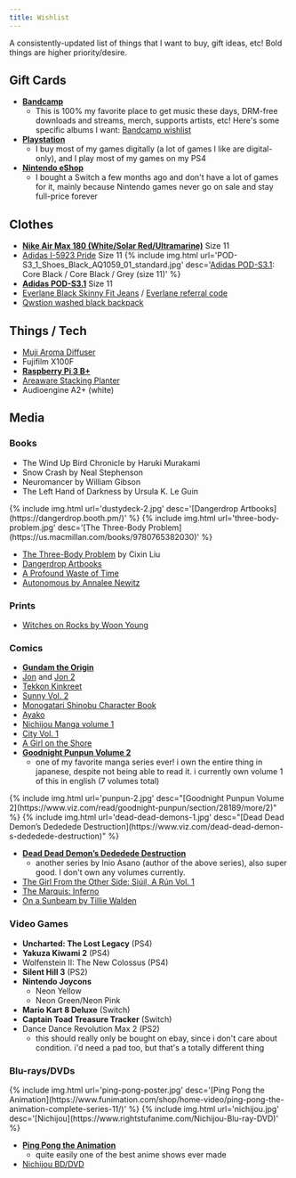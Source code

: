 ```yaml
---
title: Wishlist
---
```

A consistently-updated list of things that I want to buy, gift ideas, etc! Bold things are higher priority/desire.

## Gift Cards
- **[Bandcamp](https://bandcamp.com/gift_cards)**
  - This is 100% my favorite place to get music these days, DRM-free downloads and streams, merch, supports artists, etc! Here's some specific albums I want: [Bandcamp wishlist](https://bandcamp.com/nathanwentworth/wishlist)
- **[Playstation](https://www.playstation.com/en-us/explore/playstationnetwork/psn-cards/)**
  - I buy most of my games digitally (a lot of games I like are digital-only), and I play most of my games on my PS4
- **[Nintendo eShop](https://www.nintendo.com/giftcards)**
  - I bought a Switch a few months ago and don't have a lot of games for it, mainly because Nintendo games never go on sale and stay full-price forever

## Clothes
- **[Nike Air Max 180 (White/Solar Red/Ultramarine)](https://www.nike.com/t/air-max-180-mens-shoe-qbBpJ0/615287-100)** Size 11
- [Adidas I-5923 Pride](https://www.adidas.com/us/i-5923-pride-shoes/B41984.html) Size 11
{% include img.html url='POD-S3_1_Shoes_Black_AQ1059_01_standard.jpg' desc='[Adidas POD-S3.1](https://www.adidas.com/us/pod-s3.1-shoes/AQ1059.html): Core Black / Core Black / Grey (size 11)' %}
- **[Adidas POD-S3.1](https://www.adidas.com/us/pod-s3.1-shoes/AQ1059.html)** Size 11
- [Everlane Black Skinny Fit Jeans](https://www.everlane.com/products/mens-skinny-fit-jean-black) / [Everlane referral code](https://www.everlane.com/r/6odi8m)
- [Qwstion washed black backpack](https://www.qwstion.com/en/backpack-washed-black.html)


## Things / Tech
- [Muji Aroma Diffuser](http://www.muji.us/store/ultrasonic-aroma-diffuser.html)
- Fujifilm X100F
- **[Raspberry Pi 3 B+](https://www.raspberrypi.org/products/raspberry-pi-3-model-b-plus/)**
- [Areaware Stacking Planter](https://www.areaware.com/products/stacking-planter-bundle?variant=6832970563619)
- Audioengine A2+ (white)

## Media

### Books
- The Wind Up Bird Chronicle by Haruki Murakami
- Snow Crash by Neal Stephenson
- Neuromancer by William Gibson
- The Left Hand of Darkness by Ursula K. Le Guin

<div class="img-block">
{% include img.html url='dustydeck-2.jpg' desc='[Dangerdrop Artbooks](https://dangerdrop.booth.pm/)' %}
{% include img.html url='three-body-problem.jpg' desc='[The Three-Body Problem](https://us.macmillan.com/books/9780765382030)' %}
</div>

- [The Three-Body Problem](https://us.macmillan.com/books/9780765382030) by Cixin Liu
- [Dangerdrop Artbooks](https://dangerdrop.booth.pm/)
- [A Profound Waste of Time](http://apwot.com/)
- [Autonomous by Annalee Newitz](https://us.macmillan.com/books/9780765392077)

### Prints
- [Witches on Rocks by Woon Young](https://woonyoung.bigcartel.com/product/witches-on-the-mountain)

### Comics
- **[Gundam the Origin](http://www.vertical-inc.com/books/gundam.html)**
- [Jon](http://galesaur.tictail.com/product/jon) and [Jon 2](http://galesaur.tictail.com/product/jon-2)
- [Tekkon Kinkreet](https://www.viz.com/read/manga/product/tekkonkinkreet-black-white/7203)
- [Sunny Vol. 2](https://www.viz.com/read/manga/product/sunny-vol-2/10622)
- [Monogatari Shinobu Character Book](http://www.kinokuniya.com/us/index.php/fbs003?common_param=9784062187640)
- [Ayako](http://www.vertical-inc.com/books/ayako.html)
- [Nichijou Manga volume 1](https://www.rightstufanime.com/Nichijou-Manga-01)
- [City Vol. 1](http://www.vertical-comics.com/books/city_01.php) 
- [A Girl on the Shore](http://vertical-comics.com/books/shore.php)
- **[Goodnight Punpun Volume 2](https://www.viz.com/read/goodnight-punpun/section/28189/more/2)**
  - one of my favorite manga series ever! i own the entire thing in japanese, despite not being able to read it. i currently own volume 1 of this in english (7 volumes total)

<div class="img-block">
  {% include img.html url='punpun-2.jpg' desc="[Goodnight Punpun Volume 2](https://www.viz.com/read/goodnight-punpun/section/28189/more/2)" %}
  {% include img.html url='dead-dead-demons-1.jpg' desc="[Dead Dead Demon’s Dededede Destruction](https://www.viz.com/dead-dead-demon-s-dededede-destruction)" %}
</div>

- **[Dead Dead Demon’s Dededede Destruction](https://www.viz.com/dead-dead-demon-s-dededede-destruction)**
  - another series by Inio Asano (author of the above series), also super good. I don't own any volumes currently.
- [The Girl From the Other Side: Siúil, A Rún Vol. 1](http://www.sevenseasentertainment.com/series/the-girl-from-the-other-side-siuil-a-run/)
- [The Marquis: Inferno](https://www.darkhorse.com/Books/15-859/The-Marquis-Inferno-TPB)
- [On a Sunbeam by Tillie Walden](https://us.macmillan.com/books/9781250225986)

### Video Games
- **Uncharted: The Lost Legacy** (PS4)
- **Yakuza Kiwami 2** (PS4)
- Wolfenstein II: The New Colossus (PS4)
- **Silent Hill 3** (PS2)
- **Nintendo Joycons**
  - Neon Yellow
  - Neon Green/Neon Pink
- **Mario Kart 8 Deluxe** (Switch)
- **Captain Toad Treasure Tracker** (Switch)
- Dance Dance Revolution Max 2 (PS2)
  - this should really only be bought on ebay, since i don't care about condition. i'd need a pad too, but that's a totally different thing

### Blu-rays/DVDs

<div class="img-block">
  {% include img.html url='ping-pong-poster.jpg' desc='[Ping Pong the Animation](https://www.funimation.com/shop/home-video/ping-pong-the-animation-complete-series-11/)' %}
  {% include img.html url='nichijou.jpg' desc='[Nichijou](https://www.rightstufanime.com/Nichijou-Blu-ray-DVD)' %}
</div>


- **[Ping Pong the Animation](https://www.funimation.com/shop/home-video/ping-pong-the-animation-complete-series-11/)**
  - quite easily one of the best anime shows ever made
- [Nichijou BD/DVD](https://www.rightstufanime.com/Nichijou-Blu-ray-DVD)

